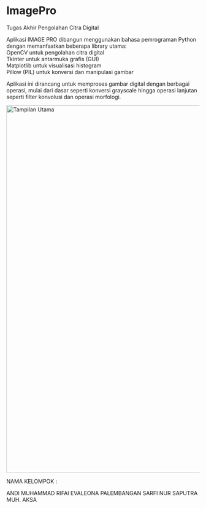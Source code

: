 # ImagePro
Tugas Akhir Pengolahan Citra Digital

Aplikasi IMAGE PRO dibangun menggunakan bahasa pemrograman Python dengan memanfaatkan beberapa library utama:  
OpenCV untuk pengolahan citra digital  
Tkinter untuk antarmuka grafis (GUI)  
Matplotlib untuk visualisasi histogram  
Pillow (PIL) untuk konversi dan manipulasi gambar  

Aplikasi ini dirancang untuk memproses gambar digital dengan berbagai operasi, mulai dari dasar seperti konversi grayscale hingga operasi lanjutan seperti filter konvolusi dan operasi morfologi.

<img width="960" alt="Tampilan Utama" src="https://github.com/user-attachments/assets/481e2edc-6553-48a8-ba3a-15359d8a881e" />

NAMA KELOMPOK :

ANDI MUHAMMAD RIFAI
EVALEONA PALEMBANGAN
SARFI NUR SAPUTRA
MUH. AKSA
